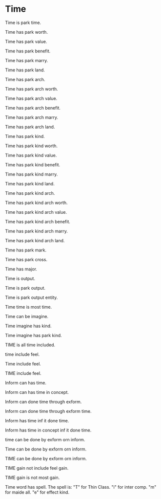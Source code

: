 # Time

Time is park time.

Time has park worth.

Time has park value.

Time has park benefit.

Time has park marry.

Time has park land.

Time has park arch.

Time has park arch worth.

Time has park arch value.

Time has park arch benefit.

Time has park arch marry.

Time has park arch land.

Time has park kind.

Time has park kind worth.

Time has park kind value.

Time has park kind benefit.

Time has park kind marry.

Time has park kind land.

Time has park kind arch.

Time has park kind arch worth.

Time has park kind arch value.

Time has park kind arch benefit.

Time has park kind arch marry.

Time has park kind arch land.

Time has park mark.

Time has park cross.

Time has major.

Time is output.

Time is park output.

Time is park output entity.

Time time is most time.

Time can be imagine.

Time imagine has kind.

Time imagine has park kind.

TIME is all time included.

time include feel.

Time include feel.

TIME include feel.

Inform can has time.

Inform can has time in concept.

Inform can done time through exform.

Inform can done time through exform time.

Inform has time inf it done time.

Inform has time in concept inf it done time.

time can be done by exform orn inform.

Time can be done by exform orn inform.

TIME can be done by exform orn inform.

TIME gain not include feel gain.

TIME gain is not most gain.

Time word has spell.
The spell is:
"T" for Thin Class.
"i" for inter comp.
"m" for maide all.
"e" for effect kind.